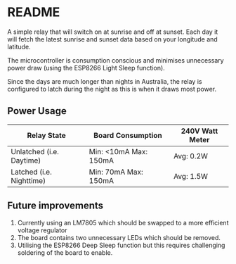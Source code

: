 # README

A simple relay that will switch on at sunrise and off at sunset. Each day it will fetch the latest sunrise and sunset data based on your longitude and latitude.

The microcontroller is consumption conscious and minimises unnecessary power draw (using the ESP8266 Light Sleep function). 

Since the days are much longer than nights in Australia, the relay is configured to latch during the night as this is when it draws most power.

## Power Usage

| Relay State | Board Consumption | 240V Watt Meter |
| ----------- | ----------- | ----------- |
| Unlatched (i.e. Daytime) | Min: <10mA Max: 150mA | Avg: 0.2W |
| Latched (i.e. Nighttime) | Min: 70mA Max: 150mA | Avg: 1.5W |

## Future improvements

1. Currently using an LM7805 which should be swapped to a more efficient voltage regulator
2. The board contains two unnecessary LEDs which should be removed.
3. Utilising the ESP8266 Deep Sleep function but this requires challenging soldering of the board to enable.